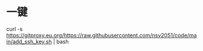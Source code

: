 # 一键
curl -s https://gitproxy.eu.org/https://raw.githubusercontent.com/nsv2051/code/main/add_ssh_key.sh | bash
